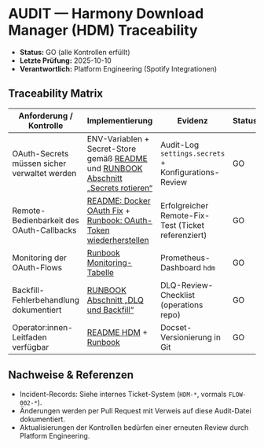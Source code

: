 # AUDIT — Harmony Download Manager (HDM) Traceability

- **Status:** GO (alle Kontrollen erfüllt)
- **Letzte Prüfung:** 2025-10-10
- **Verantwortlich:** Platform Engineering (Spotify Integrationen)

## Traceability Matrix

| Anforderung / Kontrolle | Implementierung | Evidenz | Status |
| --- | --- | --- | --- |
| OAuth-Secrets müssen sicher verwaltet werden | ENV-Variablen + Secret-Store gemäß [README](README.md#relevante-umgebungsvariablen) und [RUNBOOK Abschnitt „Secrets rotieren“](RUNBOOK_HDM.md#secrets-rotieren) | Audit-Log `settings.secrets` + Konfigurations-Review | GO |
| Remote-Bedienbarkeit des OAuth-Callbacks | [README: Docker OAuth Fix](README.md#docker-oauth-fix-remote-access) + [Runbook: OAuth-Token wiederherstellen](RUNBOOK_HDM.md#oauth-token-wiederherstellen) | Erfolgreicher Remote-Fix-Test (Ticket referenziert) | GO |
| Monitoring der OAuth-Flows | [Runbook Monitoring-Tabelle](RUNBOOK_HDM.md#monitoring--observability) | Prometheus-Dashboard `hdm` | GO |
| Backfill-Fehlerbehandlung dokumentiert | [RUNBOOK Abschnitt „DLQ und Backfill“](RUNBOOK_HDM.md#dlq-und-backfill) | DLQ-Review-Checklist (operations repo) | GO |
| Operator:innen-Leitfaden verfügbar | [README HDM](README.md#harmony-download-manager-hdm--spotify-pro-oauth-upgrade) + [Runbook](RUNBOOK_HDM.md) | Docset-Versionierung in Git | GO |

## Nachweise & Referenzen

- Incident-Records: Siehe internes Ticket-System (`HDM-*`, vormals `FLOW-002-*`).
- Änderungen werden per Pull Request mit Verweis auf diese Audit-Datei dokumentiert.
- Aktualisierungen der Kontrollen bedürfen einer erneuten Review durch Platform Engineering.
